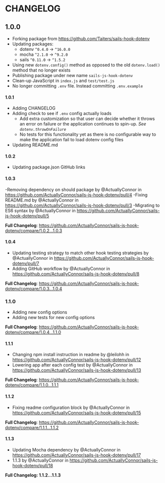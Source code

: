 # CHANGELOG

## 1.0.0

- Forking package from https://github.com/Taiters/sails-hook-dotenv
- Updating packages:
  - dotenv `^0.4.0` → `^16.0.0`
  - mocha `^2.1.0` → `^9.2.0`
  - sails `^0.11.0` → `^1.5.2`
- Using new `dotenv.config()` method as opposed to the old `dotenv.load()` method that no longer exists
- Publishing package under new name `sails-js-hook-dotenv`
- Clean-up JavaScript in `index.js` and `test/test.js`
- No longer committing `.env` file. Instead committing `.env.example`

#### 1.0.1

- Adding CHANGELOG
- Adding check to see if `.env` config actually loads
  - Add extra customization so that user can decide whether it throws an error on failure or the application continues to spin-up. _See `dotenv.throwOnFailure`_ 
  - No tests for this functionality yet as there is no configurable way to make the application fail to load dotenv config files
- Updating README.md

#### 1.0.2

- Updating package.json GitHub links

#### 1.0.3

-Removing dependency on should package by @ActuallyConnor in https://github.com/ActuallyConnor/sails-js-hook-dotenv/pull/4
-Fixing README.md by @ActuallyConnor in https://github.com/ActuallyConnor/sails-js-hook-dotenv/pull/3
-Migrating to ES6 syntax by @ActuallyConnor in https://github.com/ActuallyConnor/sails-js-hook-dotenv/pull/5

**Full Changelog**: https://github.com/ActuallyConnor/sails-js-hook-dotenv/compare/1.0.2...1.0.3

#### 1.0.4

- Updating testing strategy to match other hook testing strategies by @ActuallyConnor in https://github.com/ActuallyConnor/sails-js-hook-dotenv/pull/7
- Adding GitHub workflow by @ActuallyConnor in https://github.com/ActuallyConnor/sails-js-hook-dotenv/pull/8


**Full Changelog**: https://github.com/ActuallyConnor/sails-js-hook-dotenv/compare/1.0.3...1.0.4

### 1.1.0

- Adding new config options
- Adding new tests for new config options

**Full Changelog**: https://github.com/ActuallyConnor/sails-js-hook-dotenv/compare/1.0.4...1.1.0

#### 1.1.1

- Changing npm install instruction in readme by @leilohh in https://github.com/ActuallyConnor/sails-js-hook-dotenv/pull/12
- Lowering app after each config test by @ActuallyConnor in https://github.com/ActuallyConnor/sails-js-hook-dotenv/pull/13

**Full Changelog**: https://github.com/ActuallyConnor/sails-js-hook-dotenv/compare/1.1.0...1.1.1

#### 1.1.2

- Fixing readme configuration block by @ActuallyConnor in https://github.com/ActuallyConnor/sails-js-hook-dotenv/pull/15

**Full Changelog**: https://github.com/ActuallyConnor/sails-js-hook-dotenv/compare/1.1.1...1.1.2

#### 1.1.3

- Updating Mocha dependency by @ActuallyConnor in https://github.com/ActuallyConnor/sails-js-hook-dotenv/pull/17
- 1.1.3 by @ActuallyConnor in https://github.com/ActuallyConnor/sails-js-hook-dotenv/pull/18

**Full Changelog: 1.1.2...1.1.3**

